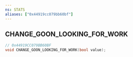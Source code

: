 ```yaml
---
ns: STATS
aliases: ["0x44919cc079bb60bf"]
---
```

## CHANGE_GOON_LOOKING_FOR_WORK

```c
// 0x44919CC079BB60BF
void CHANGE_GOON_LOOKING_FOR_WORK(bool value);
```
